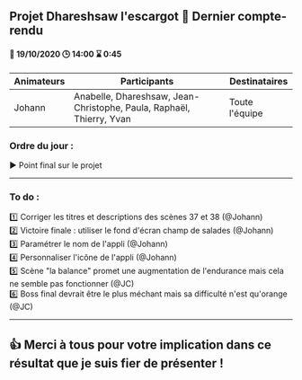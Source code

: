 ## Projet Dhareshsaw l'escargot :snail: Dernier compte-rendu

#### :date: 19/10/2020 :clock3: 14:00 :hourglass: 0:45

| Animateurs | Participants | Destinataires |
| --- | --- | --- |
| Johann | Anabelle, Dhareshsaw, Jean-Christophe, Paula, Raphaël, Thierry, Yvan | Toute l'équipe |

### Ordre du jour :
:arrow_forward: Point final sur le projet

***
### To do :
:one: Corriger les titres et descriptions des scènes 37 et 38 (@Johann)  
:two: Victoire finale : utiliser le fond d'écran champ de salades (@Johann)  
:three: Paramétrer le nom de l'appli (@Johann)  
:four: Personnaliser l'icône de l'appli (@Johann)  
:five: Scène "la balance" promet une augmentation de l'endurance mais cela ne semble pas fonctionner (@JC)  
:six: Boss final devrait être le plus méchant mais sa difficulté n'est qu'orange (@JC)  

***
## :thumbsup: Merci à tous pour votre implication dans ce résultat que je suis fier de présenter !

